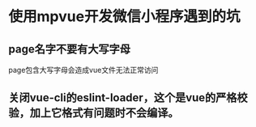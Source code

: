 # 使用mpvue开发微信小程序遇到的坑
## page名字不要有大写字母
page包含大写字母会造成vue文件无法正常访问

## 关闭vue-cli的eslint-loader，这个是vue的严格校验，加上它格式有问题时不会编译。
